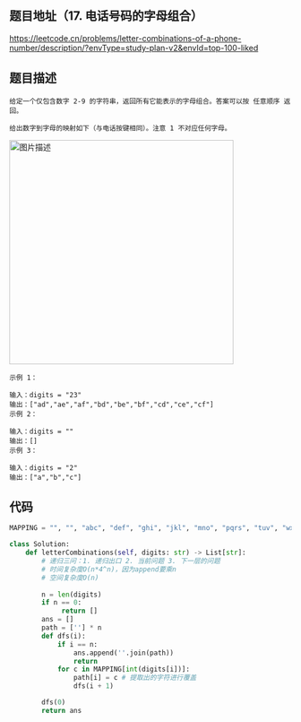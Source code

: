 ## 题目地址（17. 电话号码的字母组合）

https://leetcode.cn/problems/letter-combinations-of-a-phone-number/description/?envType=study-plan-v2&envId=top-100-liked

## 题目描述

```
给定一个仅包含数字 2-9 的字符串，返回所有它能表示的字母组合。答案可以按 任意顺序 返回。

给出数字到字母的映射如下（与电话按键相同）。注意 1 不对应任何字母。
```
<p>
  <img src="https://assets.leetcode-cn.com/aliyun-lc-upload/uploads/2021/11/09/200px-telephone-keypad2svg.png" alt="图片描述" width="400">
</p>

```
示例 1：

输入：digits = "23"
输出：["ad","ae","af","bd","be","bf","cd","ce","cf"]
示例 2：

输入：digits = ""
输出：[]
示例 3：

输入：digits = "2"
输出：["a","b","c"]
 ```

## 代码

```python
MAPPING = "", "", "abc", "def", "ghi", "jkl", "mno", "pqrs", "tuv", "wxyz"

class Solution:
    def letterCombinations(self, digits: str) -> List[str]:
        # 递归三问：1. 递归出口 2. 当前问题 3. 下一层的问题
        # 时间复杂度O(n*4^n)，因为append要乘n
        # 空间复杂度O(n)
        
        n = len(digits)
        if n == 0:
             return []
        ans = []
        path = [''] * n
        def dfs(i):
            if i == n:
                ans.append(''.join(path))
                return
            for c in MAPPING[int(digits[i])]:
                path[i] = c # 提取出的字符进行覆盖
                dfs(i + 1)

        dfs(0)
        return ans
```
